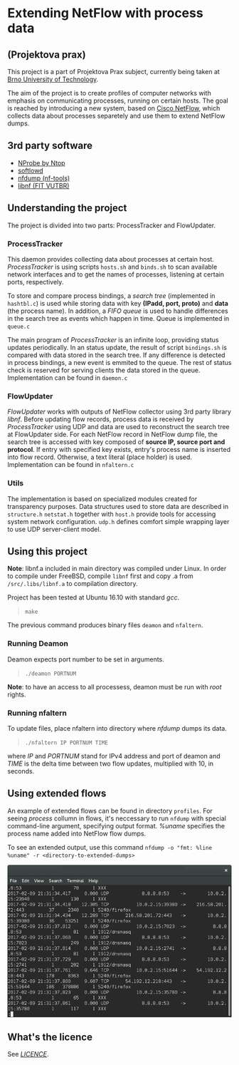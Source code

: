 # Extending NetFlow with process data
## (Projektova prax)
This project is a part of Projektova Prax subject, currently being taken at [Brno University of Technology](http://www.fit.vutbr.cz/).

The aim of the project is to create profiles of computer networks with emphasis on communicating processes, running on certain hosts. The goal is reached by introducing a new system, based on [Cisco NetFlow](https://en.wikipedia.org/wiki/NetFlow), which collects data about processes separetely and use them to extend NetFlow dumps.
## 3rd party software
* [NProbe by Ntop](http://www.ntop.org/products/netflow/nprobe/)
* [softlowd](https://code.google.com/archive/p/softflowd/downloads)
* [nfdump (nf-tools)](http://nfdump.sourceforge.net/)
* [libnf (FIT VUTBR)](https://github.com/VUTBR/libnf)

## Understanding the project
The project is divided into two parts: ProcessTracker and FlowUpdater. 

### ProcessTracker
This daemon provides collecting data about processes at certain host. *ProcessTracker* is using scripts `hosts.sh` and `binds.sh` to scan available network interfaces and to get the names of processes, listening at certain ports, respectively. 

To store and compare process bindings, a *search tree* (implemented in `hashtbl.c`) is used while storing data with key **(IPadd, port, proto)** and **data** (the process name). In addition, a *FIFO* *queue* is used to handle differences in the search tree as events which happen in time. Queue is implemented in `queue.c` 

The main program of *ProcessTracker* is an infinite loop, providing status updates periodically. In an status update, the result of script `bindings.sh` is compared with data stored in the search tree. If any difference is detected in process bindings, a new event is emmited to the queue. 
The rest of status check is reserved for serving clients the data stored in the queue.
Implementation can be found in `daemon.c`

### FlowUpdater

*FlowUpdater* works with outputs of NetFlow collector using 3rd party library *libnf*. Before updating flow records, process data is received by *ProcessTracker* using UDP and data are used to reconstruct the search tree at FlowUpdater side. 
For each NetFlow record in NetFlow dump file, the search tree is accessed with key composed of **source IP, source port and protocol**. If entry with specified key exists, entry's process name is inserted into flow record. Otherwise, a text literal (place holder) is used. Implementation can be found in `nfaltern.c`

### Utils
The implementation is based on specialized modules created for transparency purposes. 
Data structures used to store data are described in `structure.h`
`netstat.h` together with `host.h` provide tools for accessing system network configuration.
`udp.h` defines comfort simple wrapping layer to use UDP server-client model.




## Using this project
**Note**: libnf.a included in main directory was compiled under Linux. 
In order to compile under FreeBSD, compile `libnf` first and copy .a from
`/src/.libs/libnf.a` to compilation directory.


Project has been tested at Ubuntu 16.10 with standard *gcc*.
> `make`

The previous command produces binary files `deamon` and `nfaltern`.

### Running Deamon
Deamon expects port number to be set in arguments. 
> `./deamon PORTNUM`

**Note**: to have an access to all processess, deamon must be run with *root* rights. 

### Running nfaltern
To update files, place nfaltern into directory where *nfdump* dumps its data.
> `./nfaltern IP PORTNUM TIME`

where *IP* and *PORTNUM* stand for IPv4 address and port of deamon and *TIME* is the delta time between two flow updates, multiplied with 10, in seconds.

## Using extended flows 
An example of extended flows can be found in directory `profiles`. For seeing *process* collumn in flows, it's neccessary to run `nfdump` with special command-line argument, specifying output format. *%uname* specifies the process name added into NetFlow flow dumps. 

To see an extended output, use this command
`nfdump -o "fmt: %line %uname" -r <directory-to-extended-dumps>`

![](https://github.com/Romop5/netdumper/blob/master/doc/console.png)

## What's the licence
See _[LICENCE](LICENCE)_.
